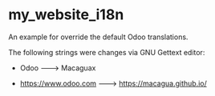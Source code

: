 # my_website_i18n

An example for override the default Odoo translations.

The following strings were changes via GNU Gettext editor:

* Odoo ---> Macaguax

* https://www.odoo.com ---> https://macagua.github.io/

